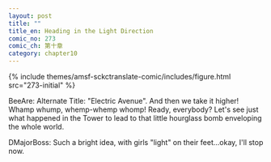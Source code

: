 ```yaml
---
layout: post
title: ""
title_en: Heading in the Light Direction
comic_no: 273
comic_ch: 第十章
category: chapter10
---
```

{% include themes/amsf-sckctranslate-comic/includes/figure.html src="273-initial" %}

BeeAre: Alternate Title: "Electric Avenue". And then we take it higher! Whamp whump, whemp-whemp whomp! Ready, everybody? Let's see just what happened in the Tower to lead to that little hourglass bomb enveloping the whole world. 

DMajorBoss: Such a bright idea, with girls "light" on their feet...okay, I'll stop now.
